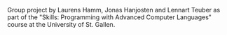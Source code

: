 Group project by Laurens Hamm, Jonas Hanjosten and Lennart Teuber as part of the "Skills: Programming with Advanced Computer Languages" course at the University of St. Gallen.

